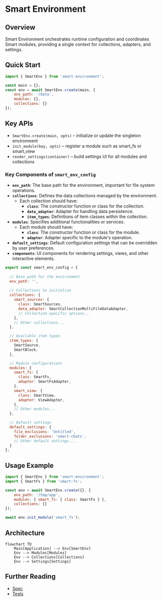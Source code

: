 # Smart Environment

## Overview
Smart Environment orchestrates runtime configuration and coordinates Smart modules, providing a single context for collections, adapters, and settings.

## Quick Start
```js
import { SmartEnv } from 'smart-environment';

const main = {};
const env = await SmartEnv.create(main, {
	env_path: '/data',
	modules: {},
	collections: {}
});
```

## Key APIs
- `SmartEnv.create(main, opts)` – initialize or update the singleton environment
- `init_module(key, opts)` – register a module such as smart_fs or smart_view
- `render_settings(container)` – build settings UI for all modules and collections

### Key Components of `smart_env_config`

- **`env_path`**: The base path for the environment, important for file system operations.
- **`collections`**: Defines the data collections managed by the environment.
    - Each collection should have:
        - **`class`**: The constructor function or class for the collection.
        - **`data_adapter`**: Adapter for handling data persistence.
        - **`item_types`**: Definitions of item classes within the collection.
- **`modules`**: Specifies additional functionalities or services.
    - Each module should have:
        - **`class`**: The constructor function or class for the module.
        - **`adapter`**: Adapter specific to the module's operation.
- **`default_settings`**: Default configuration settings that can be overridden by user preferences.
- **`components`**: UI components for rendering settings, views, and other interactive elements.

```js
export const smart_env_config = {
  
  // Base path for the environment
  env_path: '',
  
  // Collections to initialize
  collections: {
    smart_sources: {
      class: SmartSources,
      data_adapter: SmartCollectionMultiFileDataAdapter,
      // Collection-specific options...
    },
    // Other collections...
  },

  // Available item types
  item_types: {
    SmartSource,
    SmartBlock,
  },

  // Module configurations
  modules: {
    smart_fs: {
      class: SmartFs,
      adapter: SmartFsAdapter,
    },
    smart_view: {
      class: SmartView,
      adapter: ViewAdapter,
    },
    // Other modules...
  },

  // Default settings
  default_settings: {
    file_exclusions: 'Untitled',
    folder_exclusions: 'smart-chats',
    // Other default settings...
  }
};
```

## Usage Example
```js
import { SmartEnv } from 'smart-environment';
import { SmartFs } from 'smart-fs';

const env = await SmartEnv.create({}, {
	env_path: '/tmp/app',
	modules: { smart_fs: { class: SmartFs } },
	collections: {}
});

await env.init_module('smart_fs');
```

## Architecture
```mermaid
flowchart TD
	Main[Application] --> Env[SmartEnv]
	Env --> Modules[Modules]
	Env --> Collections[Collections]
	Env --> Settings[Settings]
```

## Further Reading
- [Spec](./spec.md)
- [Tests](./integration.test.js)
